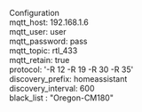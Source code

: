 Configuration <br>
mqtt_host: 192.168.1.6 <br> 
mqtt_user: user<br> 
mqtt_password: pass<br> 
mqtt_topic: rtl_433<br> 
mqtt_retain: true <br> 
protocol: '-R 12 -R 19 -R 30 -R 35'<br> 
discovery_prefix: homeassistant<br> 
discovery_interval: 600<br> 
black_list : "Oregon-CM180"

